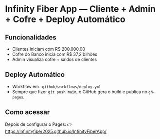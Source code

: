 # Infinity Fiber App — Cliente + Admin + Cofre + Deploy Automático

## Funcionalidades
- Clientes iniciam com R$ 200.000,00
- Cofre do Banco inicia com R$ 37,2 bilhões
- Admin visualiza cofre + saldos de clientes

## Deploy Automático
- Workflow em `.github/workflows/deploy.yml`
- Sempre que fizer `git push main`, o GitHub gera o build e publica no `gh-pages`.

## Como acessar
Depois de configurar o Pages:
👉 https://infinityfiber2025.github.io/InfinityFiberApp/
